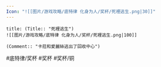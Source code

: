 ```yaml
---
Icon: "![[图片/游戏攻略/底特律 化身为人/奖杯/死裡逃生.png|30]]"
---
```

```ad-common-bronze-trophy
title: (Title:: "死裡逃生")
![[图片/游戏攻略/底特律 化身为人/奖杯/死裡逃生.png|100]]

(Comment:: "卡菈和愛麗絲逃出了回收中心")
```

#底特律/奖杯 #奖杯 #奖杯/铜
